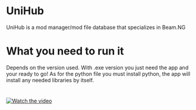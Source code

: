 # UniHub
UniHub is a mod manager/mod file database that specializes in Beam.NG
# What you need to run it
Depends on the version used. With .exe version you just need the app and your ready to go! As for the python file you must install python, the app will install any needed libraries by itself.
#
[![Watch the video](https://media.discordapp.net/attachments/829941879910039563/1073371977722626058/winpp2zWZWQAAAABJRU5ErkJggg.png?width=1202&height=676)](https://youtu.be/goNv8tMHRfc)
